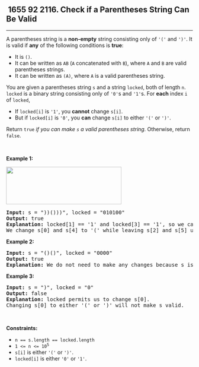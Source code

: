 <h2> 1655 92
2116. Check if a Parentheses String Can Be Valid</h2><hr><div><p>A parentheses string is a <strong>non-empty</strong> string consisting only of <code>'('</code> and <code>')'</code>. It is valid if <strong>any</strong> of the following conditions is <strong>true</strong>:</p>

<ul>
	<li>It is <code>()</code>.</li>
	<li>It can be written as <code>AB</code> (<code>A</code> concatenated with <code>B</code>), where <code>A</code> and <code>B</code> are valid parentheses strings.</li>
	<li>It can be written as <code>(A)</code>, where <code>A</code> is a valid parentheses string.</li>
</ul>

<p>You are given a parentheses string <code>s</code> and a string <code>locked</code>, both of length <code>n</code>. <code>locked</code> is a binary string consisting only of <code>'0'</code>s and <code>'1'</code>s. For <strong>each</strong> index <code>i</code> of <code>locked</code>,</p>

<ul>
	<li>If <code>locked[i]</code> is <code>'1'</code>, you <strong>cannot</strong> change <code>s[i]</code>.</li>
	<li>But if <code>locked[i]</code> is <code>'0'</code>, you <strong>can</strong> change <code>s[i]</code> to either <code>'('</code> or <code>')'</code>.</li>
</ul>

<p>Return <code>true</code> <em>if you can make <code>s</code> a valid parentheses string</em>. Otherwise, return <code>false</code>.</p>

<p>&nbsp;</p>
<p><strong class="example">Example 1:</strong></p>
<img alt="" src="https://assets.leetcode.com/uploads/2021/11/06/eg1.png" style="width: 311px; height: 101px;">
<pre><strong>Input:</strong> s = "))()))", locked = "010100"
<strong>Output:</strong> true
<strong>Explanation:</strong> locked[1] == '1' and locked[3] == '1', so we cannot change s[1] or s[3].
We change s[0] and s[4] to '(' while leaving s[2] and s[5] unchanged to make s valid.</pre>

<p><strong class="example">Example 2:</strong></p>

<pre><strong>Input:</strong> s = "()()", locked = "0000"
<strong>Output:</strong> true
<strong>Explanation:</strong> We do not need to make any changes because s is already valid.
</pre>

<p><strong class="example">Example 3:</strong></p>

<pre><strong>Input:</strong> s = ")", locked = "0"
<strong>Output:</strong> false
<strong>Explanation:</strong> locked permits us to change s[0]. 
Changing s[0] to either '(' or ')' will not make s valid.
</pre>

<p>&nbsp;</p>
<p><strong>Constraints:</strong></p>

<ul>
	<li><code>n == s.length == locked.length</code></li>
	<li><code>1 &lt;= n &lt;= 10<sup>5</sup></code></li>
	<li><code>s[i]</code> is either <code>'('</code> or <code>')'</code>.</li>
	<li><code>locked[i]</code> is either <code>'0'</code> or <code>'1'</code>.</li>
</ul>
</div>